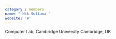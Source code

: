 ```yaml
---
category : members
name: " Nik Sultana " 
website: '#'
---
```

Computer Lab, Cambridge University
Cambridge, UK


